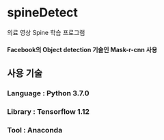 # spineDetect
의료 영상 Spine 학습 프로그램
#### Facebook의 Object detection 기술인 Mask-r-cnn 사용

## 사용 기술
### Language : Python 3.7.0
### Library : Tensorflow 1.12
### Tool : Anaconda 
